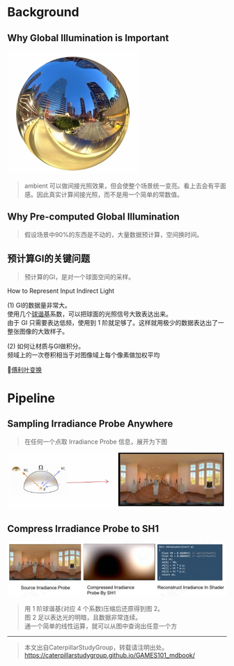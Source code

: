 # Background

## Why Global Illumination is Important

![](../assets/69-28-3.png)   

> ambient 可以做间接光照效果，但会使整个场景统一变亮。看上去会有平面感。因此真实计算间接光照，而不是用一个简单的常数值。  

## Why Pre-computed Global Illumination    

> 假设场景中90%的东西是不动的，大量数据预计算，空间换时间。    

## 预计算GI的关键问题
  
> 预计算的GI，是对一个球面空间的采样。   

How to Represent Input Indirect Light
   
(1) GI的数据量非常大。     
使用几个[球谐基](https://caterpillarstudygroup.github.io/mathematics_basic_for_ML/Geometry/SphericalHarmonics.html)系数，可以把球面的光照信号大致表达出来。   
由于 GI 只需要表达低频，使用到 1 阶就足够了。这样就用极少的数据表达出了一整张图像的大致样子。    

(2) 如何让材质与GI做积分。   
频域上的一次卷积相当于对图像域上每个像素做加权平均    

&#x1F50E;[傅利叶变换](../Rasterization/TimeVsFrequency.md)

# Pipeline

## Sampling Irradiance Probe Anywhere

> 在任何一个点取 Irradiance Probe 信息，展开为下图    

![](../assets/69-34-1.png)  
 
## Compress Irradiance Probe to SH1

![](../assets/69-35.png)      

> 用 1 阶球谐基(对应 4 个系数)压缩后还原得到图 2。     
图 2 足以表达光的明暗，且数据非常连续。    
通一个简单的线性运算，就可以从图中查询出任意一个方      

---------------------------------------

> 本文出自CaterpillarStudyGroup，转载请注明出处。  
> https://caterpillarstudygroup.github.io/GAMES101_mdbook/